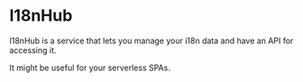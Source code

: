 # I18nHub

I18nHub is a service that lets you manage your i18n data and have an API for accessing it.

It might be useful for your serverless SPAs.
